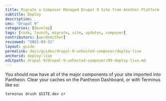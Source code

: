 ```yaml
---
title: Migrate a Composer Managed Drupal 9 Site from Another Platform
subtitle: Deploy
description: 
cms: "Drupal 9"
categories: [develop]
tags: [code, launch, migrate, site, updates, composer]
contributors: [wordsmither]
reviewed: "2021-03-31"
layout: guide
permalink: docs/guides/drupal-9-unhosted-composer/deploy-live
anchorid: deploy-live
editpath: drupal-9/drupal-9-unhosted-composer/09-deploy-live.md
---
```

You should now have all of the major components of your site imported into Pantheon. Clear your caches on the Pantheon Dashboard, or with Terminus like so:

  ```bash{promptUser: user}
  terminus drush $SITE.dev cr
  ```

<Partial file="drupal-9/launch-using-launch.md" />